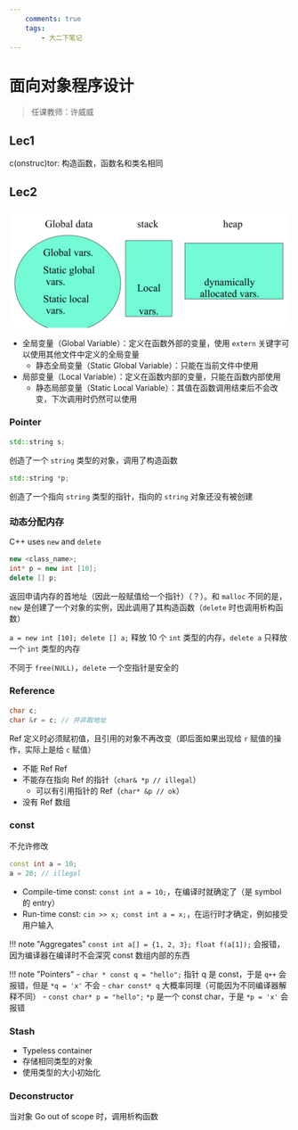 ```yaml
---
    comments: true
    tags:
        - 大二下笔记
---
```


# 面向对象程序设计

> 任课教师：许威威

## Lec1

c(onstruc)tor: 构造函数，函数名和类名相同

## Lec2

![](./assets/oop1.png)

- 全局变量（Global Variable）：定义在函数外部的变量，使用 `extern` 关键字可以使用其他文件中定义的全局变量
    - 静态全局变量（Static Global Variable）：只能在当前文件中使用
- 局部变量（Local Variable）：定义在函数内部的变量，只能在函数内部使用
    - 静态局部变量（Static Local Variable）：其值在函数调用结束后不会改变，下次调用时仍然可以使用

### Pointer

```c++
std::string s;
```

创造了一个 `string` 类型的对象，调用了构造函数

```c++
std::string *p;
```

创造了一个指向 `string` 类型的指针，指向的 `string` 对象还没有被创建

### 动态分配内存

C++ uses `new` and `delete`

```c++
new <class_name>;
int* p = new int [10];
delete [] p;
```

返回申请内存的首地址（因此一般赋值给一个指针）（？）。和 `malloc` 不同的是，`new` 是创建了一个对象的实例，因此调用了其构造函数（`delete` 时也调用析构函数）

`a = new int [10]; delete [] a;` 释放 10 个 `int` 类型的内存，`delete a` 只释放一个 `int` 类型的内存

不同于 `free(NULL)`，`delete` 一个空指针是安全的

### Reference

```c++
char c;
char &r = c; // 并非取地址
```

Ref 定义时必须赋初值，且引用的对象不再改变（即后面如果出现给 `r` 赋值的操作，实际上是给 `c` 赋值）

- 不能 Ref Ref
- 不能存在指向 Ref 的指针（`char& *p // illegal`）
    - 可以有引用指针的 Ref（`char* &p // ok`）
- 没有 Ref 数组

### const

不允许修改

```c++
const int a = 10;
a = 20; // illegal
```

- Compile-time const: `const int a = 10;`，在编译时就确定了（是 symbol 的 entry）
- Run-time const: `cin >> x; const int a = x;`，在运行时才确定，例如接受用户输入

!!! note "Aggregates"
    `const int a[] = {1, 2, 3}; float f(a[1]);` 会报错，因为编译器在编译时不会深究 const 数组内部的东西


!!! note "Pointers"
    - `char * const q = "hello";` 指针 q 是 const，于是 `q++` 会报错，但是 `*q = 'x'` 不会
        - `char const* q` 大概率同理（可能因为不同编译器解释不同）
    - `const char* p = "hello";` `*p` 是一个 const char，于是 `*p = 'x'` 会报错

### Stash

- Typeless container
- 存储相同类型的对象
- 使用类型的大小初始化

### Deconstructor

当对象 Go out of scope 时，调用析构函数